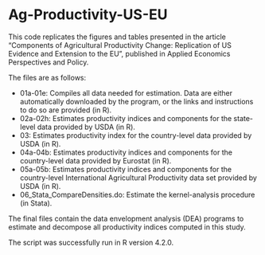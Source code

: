 # Ag-Productivity-US-EU

This code replicates the figures and tables presented in the article “Components of Agricultural Productivity Change: Replication of US Evidence and Extension to the EU”, published in Applied Economics Perspectives and Policy. 

The files are as follows:

-	01a-01e: Compiles all data needed for estimation. Data are either automatically downloaded by the program, or the links and instructions to do so are provided (in R).
-	02a-02h: Estimates productivity indices and components for the state-level data provided by USDA (in R).
-	03: Estimates productivity index for the country-level data provided by USDA (in R).
-	04a-04b: Estimates productivity indices and components for the country-level data provided by Eurostat (in R).
-	05a-05b: Estimates productivity indices and components for the country-level International Agricultural Productivity data set provided by USDA (in R).
-	06_Stata_CompareDensities.do: Estimate the kernel-analysis procedure (in Stata).

The final files contain the data envelopment analysis (DEA) programs to estimate and decompose all productivity indices computed in this study. 

The script was successfully run in R version 4.2.0.
